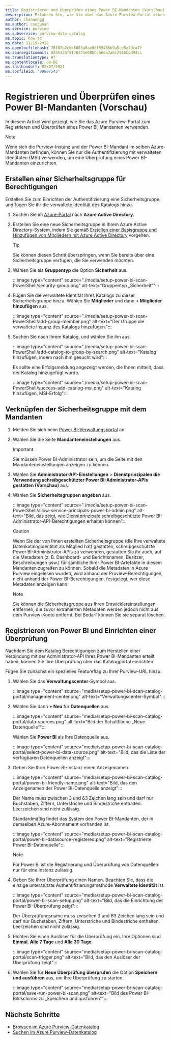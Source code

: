 ```yaml
---
title: Registrieren und Überprüfen eines Power BI-Mandanten (Vorschau)
description: Erfahren Sie, wie Sie über das Azure Purview-Portal einen Power BI-Mandanten registrieren und überprüfen können.
author: chanuengg
ms.author: csugunan
ms.service: purview
ms.subservice: purview-data-catalog
ms.topic: how-to
ms.date: 11/19/2020
ms.openlocfilehash: 78187b2cbb6603a0ae0df55465b9a5ce5e7dca7f
ms.sourcegitcommit: 8245325f9170371e08bbc66da7a6c292bbbd94cc
ms.translationtype: HT
ms.contentlocale: de-DE
ms.lasthandoff: 02/07/2021
ms.locfileid: "99807545"
---
```

# <a name="register-and-scan-a-power-bi-tenant-preview"></a>Registrieren und Überprüfen eines Power BI-Mandanten (Vorschau)

In diesem Artikel wird gezeigt, wie Sie das Azure Purview-Portal zum Registrieren und Überprüfen eines Power BI-Mandanten verwenden.

> [!Note]
> Wenn sich die Purview-Instanz und der Power BI-Mandant im selben Azure-Mandanten befinden, können Sie nur die Authentifizierung mit verwalteten Identitäten (MSI) verwenden, um eine Überprüfung eines Power BI-Mandanten einzurichten. 

## <a name="create-a-security-group-for-permissions"></a>Erstellen einer Sicherheitsgruppe für Berechtigungen

Erstellen Sie zum Einrichten der Authentifizierung eine Sicherheitsgruppe, und fügen Sie ihr die verwaltete Identität des Katalogs hinzu.

1. Suchen Sie im [Azure-Portal](https://portal.azure.com) nach **Azure Active Directory**.
1. Erstellen Sie eine neue Sicherheitsgruppe in Ihrem Azure Active Directory-System, indem Sie gemäß [Erstellen einer Basisgruppe und Hinzufügen von Mitgliedern mit Azure Active Directory](../active-directory/fundamentals/active-directory-groups-create-azure-portal.md) vorgehen.

    > [!Tip]
    > Sie können diesen Schritt überspringen, wenn Sie bereits über eine Sicherheitsgruppe verfügen, die Sie verwenden möchten.

1. Wählen Sie als **Gruppentyp** die Option **Sicherheit** aus.

    :::image type="content" source="./media/setup-power-bi-scan-PowerShell/security-group.png" alt-text="Gruppentyp „Sicherheit“":::

1. Fügen Sie die verwaltete Identität Ihres Katalogs zu dieser Sicherheitsgruppe hinzu. Wählen Sie **Mitglieder** und dann **+ Mitglieder hinzufügen** aus.

    :::image type="content" source="./media/setup-power-bi-scan-PowerShell/add-group-member.png" alt-text="Der Gruppe die verwaltete Instanz des Katalogs hinzufügen.":::

1. Suchen Sie nach Ihrem Katalog, und wählen Sie ihn aus.

    :::image type="content" source="./media/setup-power-bi-scan-PowerShell/add-catalog-to-group-by-search.png" alt-text="Katalog hinzufügen, indem nach ihm gesucht wird":::

    Es sollte eine Erfolgsmeldung angezeigt werden, die Ihnen mitteilt, dass der Katalog hinzugefügt wurde.

    :::image type="content" source="./media/setup-power-bi-scan-PowerShell/success-add-catalog-msi.png" alt-text="Katalog hinzufügen, MSI-Erfolg":::

## <a name="associate-the-security-group-with-the-tenant"></a>Verknüpfen der Sicherheitsgruppe mit dem Mandanten

1. Melden Sie sich beim [Power BI-Verwaltungsportal](https://app.powerbi.com/admin-portal/tenantSettings) an.
1. Wählen Sie die Seite **Mandanteneinstellungen** aus.

    > [!Important]
    > Sie müssen Power BI-Administrator sein, um die Seite mit den Mandanteneinstellungen anzeigen zu können.

1. Wählen Sie **Administrator-API-Einstellungen** > **Dienstprinzipalen die Verwendung schreibgeschützter Power BI-Administrator-APIs gestatten (Vorschau)** aus.
1. Wählen Sie **Sicherheitsgruppen angeben** aus.

    :::image type="content" source="./media/setup-power-bi-scan-PowerShell/allow-service-principals-power-bi-admin.png" alt-text="Bild, das zeigt, wie Dienstprinzipale schreibgeschützte Power BI-Administrator-API-Berechtigungen erhalten können":::

    > [!Caution]
    > Wenn Sie der von Ihnen erstellten Sicherheitsgruppe (die Ihre verwaltete Datenkatalogidentität als Mitglied hat) gestatten, schreibgeschützte Power BI-Administrator-APIs zu verwenden, gestatten Sie ihr auch, auf die Metadaten (z. B. Dashboard- und Berichtsnamen, Besitzer, Beschreibungen usw.) für sämtliche Ihrer Power BI-Artefakte in diesem Mandanten zugreifen zu können. Sobald die Metadaten in Azure Purview eingelesen wurden, wird anhand der Pruview-Berechtigungen, nicht anhand der Power BI-Berechtigungen, festgelegt, wer diese Metadaten anzeigen kann.

    > [!Note]
    > Sie können die Sicherheitsgruppe aus Ihren Entwicklereinstellungen entfernen, die zuvor extrahierten Metadaten werden jedoch nicht aus dem Purview-Konto entfernt. Bei Bedarf können Sie sie separat löschen.

## <a name="register-your-power-bi-and-set-up-a-scan"></a>Registrieren von Power BI und Einrichten einer Überprüfung

Nachdem Sie dem Katalog Berechtigungen zum Herstellen einer Verbindung mit der Administrator-API Ihres Power BI-Mandanten erteilt haben, können Sie Ihre Überprüfung über das Katalogportal einrichten.

Fügen Sie zunächst ein spezielles Featureflag zu Ihrer Purview-URL hinzu. 

1. Wählen Sie das **Verwaltungscenter**-Symbol aus.

    :::image type="content" source="media/setup-power-bi-scan-catalog-portal/management-center.png" alt-text="Verwaltungscenter-Symbol":::

1. Wählen Sie dann **+ Neu** für **Datenquellen** aus.

    :::image type="content" source="media/setup-power-bi-scan-catalog-portal/data-sources.png" alt-text="Bild der Schaltfläche „Neue Datenquelle“":::

    Wählen Sie **Power BI** als Ihre Datenquelle aus.

    :::image type="content" source="media/setup-power-bi-scan-catalog-portal/select-power-bi-data-source.png" alt-text="Bild, das die Liste der verfügbaren Datenquellen anzeigt":::

3. Geben Sie Ihrer Power BI-Instanz einen Anzeigenamen.

    :::image type="content" source="media/setup-power-bi-scan-catalog-portal/power-bi-friendly-name.png" alt-text="Bild, das den Anzeigenamen der Power BI-Datenquelle anzeigt":::

    Der Name muss zwischen 3 und 63 Zeichen lang sein und darf nur Buchstaben, Ziffern, Unterstriche und Bindestriche enthalten.  Leerzeichen sind nicht zulässig.

    Standardmäßig findet das System den Power BI-Mandanten, der in demselben Azure-Abonnement vorhanden ist.

    :::image type="content" source="media/setup-power-bi-scan-catalog-portal/power-bi-datasource-registered.png" alt-text="Registrierte Power BI-Datenquelle":::

    > [!Note]
    > Für Power BI ist die Registrierung und Überprüfung von Datenquellen nur für eine Instanz zulässig.


4. Geben Sie Ihrer Überprüfung einen Namen. Beachten Sie, dass die einzige unterstützte Authentifizierungsmethode **Verwaltete Identität** ist.

    :::image type="content" source="media/setup-power-bi-scan-catalog-portal/power-bi-scan-setup.png" alt-text="Bild, das die Einrichtung der Power BI-Überprüfung zeigt":::

    Der Überprüfungsname muss zwischen 3 und 63 Zeichen lang sein und darf nur Buchstaben, Ziffern, Unterstriche und Bindestriche enthalten.  Leerzeichen sind nicht zulässig.

5. Richten Sie einen Auslöser für die Überprüfung ein. Ihre Optionen sind **Einmal**, **Alle 7 Tage** und **Alle 30 Tage**.

    :::image type="content" source="media/setup-power-bi-scan-catalog-portal/scan-trigger.png" alt-text="Bild, das den Auslöser der Überprüfung zeigt":::

6. Wählen Sie für **Neue Überprüfung überprüfen** die Option **Speichern und ausführen** aus, um Ihre Überprüfung zu starten.

    :::image type="content" source="media/setup-power-bi-scan-catalog-portal/save-run-power-bi-scan.png" alt-text="Bild des Power BI-Bildschirms zu „Speichern und ausführen“":::

## <a name="next-steps"></a>Nächste Schritte

- [Browsen im Azure Purview-Datenkatalog](how-to-browse-catalog.md)
- [Suchen im Azure Purview-Datenkatalog](how-to-search-catalog.md)